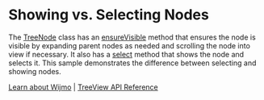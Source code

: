 Showing vs. Selecting Nodes
===========================

The [TreeNode](https://www.grapecity.com/wijmo/api/classes/wijmo_nav.treenode.html) class has an [ensureVisible](https://www.grapecity.com/wijmo/api/classes/wijmo_nav.treenode.html#ensurevisible) method that ensures the node is visible by expanding parent nodes as needed and scrolling the node into view if necessary. It also has a [select](https://www.grapecity.com/wijmo/api/classes/wijmo_nav.treenode.html#select) method that shows the node and selects it. This sample demonstrates the difference between selecting and showing nodes. 

[Learn about Wijmo](https://www.grapecity.com/wijmo) | [TreeView API Reference](https://www.grapecity.com/wijmo/api/classes/wijmo_nav.treeview.html)